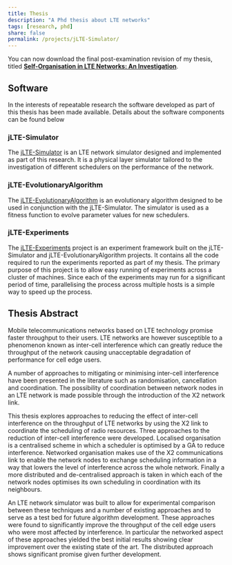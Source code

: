 ```yaml
---
title: Thesis
description: "A Phd thesis about LTE networks"
tags: [research, phd]
share: false
permalink: /projects/jLTE-Simulator/
---
```


You can now download the final post-examination revision of my thesis,
titled [**Self-Organisation in LTE Networks: An
Investigation**](/assets/self-organisation-in-lte-networks-final.pdf).

## Software

In the interests of repeatable research the software developed as part
of this thesis has been made available. Details about the software
components can be found below

### jLTE-Simulator

The [jLTE-Simulator](https://github.com/thompsy/jLTE-Simulator) is an LTE 
network simulator designed and implemented as part of this research. It is a
physical layer simulator tailored to the investigation of different schedulers
on the performance of the network.

### jLTE-EvolutionaryAlgorithm

The [jLTE-EvolutionaryAlgorithm](https://github.com/thompsy/jLTE-EvolutionaryAlgorithm)
is an evolutionary algorithm designed to be used in conjunction with the
jLTE-Simulator. The simulator is used as a fitness function to evolve parameter
values for new schedulers.

### jLTE-Experiments

The [jLTE-Experiments](https://github.com/thompsy/jLTE-Experiments) project is
an experiment framework built on the jLTE-Simulator and
jLTE-EvolutionaryAlgorithm projects. It contains all the code required to run
the experiments reported as part of my thesis. The primary purpose of this
project is to allow easy running of experiments across a cluster of machines.
Since each of the experiments may run for a significant period of time,
parallelising the process across multiple hosts is a simple way to speed up
the process.


## Thesis Abstract
Mobile telecommunications networks based on LTE technology
promise faster throughput to their users. LTE networks are
however susceptible to a phenomenon known as inter-cell interference
which can greatly reduce the throughput of the network causing
unacceptable degradation of performance for cell edge users.

A number of approaches to mitigating or minimising inter-cell
interference have been presented in the literature such as
randomisation, cancellation and coordination. The possibility of
coordination between network nodes in an LTE network is made
possible through the introduction of the X2 network link.

This thesis explores approaches to reducing the effect of inter-cell
interference on the throughput of LTE networks by using the X2 link to
coordinate the scheduling of radio resources. Three approaches to the
reduction of inter-cell interference were developed. Localised
organisation is a centralised scheme in which a scheduler is optimised
by a GA to reduce interference. Networked organisation makes use of
the X2 communications link to enable the network nodes to exchange
scheduling information in a way that lowers the level of interference
across the whole network. Finally a more distributed and
de-centralised approach is taken in which each of the network nodes
optimises its own scheduling in coordination with its neighbours.

An LTE network simulator was built to allow for experimental
comparison between these techniques and a number of existing
approaches and to serve as a test bed for future algorithm
development. These approaches were found to significantly improve the
throughput of the cell edge users who were most affected by
interference. In particular the networked aspect of these approaches
yielded the best initial results showing clear improvement over the
existing state of the art. The distributed approach shows significant
promise given further development.
